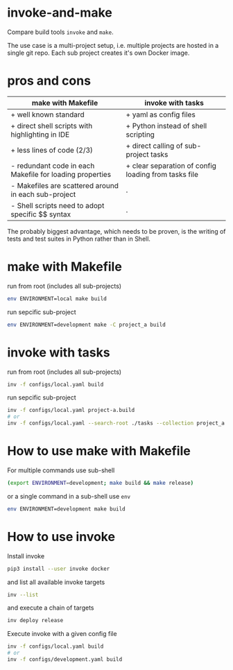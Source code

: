 # invoke-and-make
Compare build tools `invoke` and `make`.

The use case is a multi-project setup, i.e. multiple projects are hosted in a single git repo. Each sub project creates it's own Docker image.

# pros and cons

| make with Makefile | invoke with tasks |
| --- | --- |
| + well known standard | + yaml as config files |
| + direct shell scripts with highlighting in IDE | + Python instead of shell scripting |
| + less lines of code (2/3) | + direct calling of sub-project tasks |
| - redundant code in each Makefile for loading properties | + clear separation of config loading from tasks file |
| - Makefiles are scattered around in each sub-project | . |
| - Shell scripts need to adopt specific $$ syntax | . |

The probably biggest advantage, which needs to be proven, is the writing of tests and test suites in Python rather than in Shell.

# make with Makefile

run from root (includes all sub-projects)
```bash
env ENVIRONMENT=local make build
```
run sepcific sub-project
```bash
env ENVIRONMENT=development make -C project_a build
```

# invoke with tasks

run from root (includes all sub-projects)
```bash
inv -f configs/local.yaml build
```
run sepcific sub-project
```bash
inv -f configs/local.yaml project-a.build
# or
inv -f configs/local.yaml --search-root ./tasks --collection project_a build
```

# How to use make with Makefile
For multiple commands use sub-shell
```bash
(export ENVIRONMENT=development; make build && make release)
```
or a single command in a sub-shell use `env`
```bash
env ENVIRONMENT=development make build
```

# How to use invoke
Install invoke
```bash
pip3 install --user invoke docker
```
and list all available invoke targets
```bash
inv --list
```
and execute a chain of targets
```bash
inv deploy release
```

Execute invoke with a given config file
```bash
inv -f configs/local.yaml build
# or
inv -f configs/development.yaml build
```
